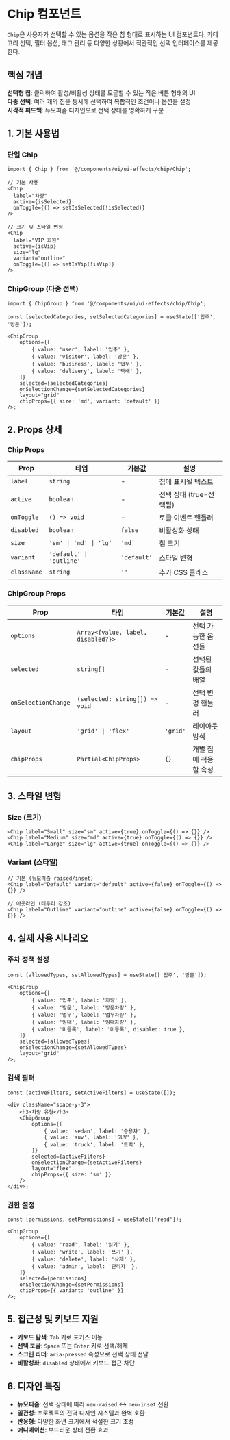 # Chip 컴포넌트

`Chip`은 사용자가 선택할 수 있는 옵션을 작은 칩 형태로 표시하는 UI 컴포넌트다. 카테고리 선택, 필터 옵션, 태그 관리 등 다양한 상황에서 직관적인 선택 인터페이스를 제공한다.

## 핵심 개념

**선택형 칩**: 클릭하여 활성/비활성 상태를 토글할 수 있는 작은 버튼 형태의 UI  
**다중 선택**: 여러 개의 칩을 동시에 선택하여 복합적인 조건이나 옵션을 설정  
**시각적 피드백**: 뉴모피즘 디자인으로 선택 상태를 명확하게 구분

## 1. 기본 사용법

### 단일 Chip

```tsx
import { Chip } from '@/components/ui/ui-effects/chip/Chip';

// 기본 사용
<Chip
  label="차량"
  active={isSelected}
  onToggle={() => setIsSelected(!isSelected)}
/>

// 크기 및 스타일 변형
<Chip
  label="VIP 회원"
  active={isVip}
  size="lg"
  variant="outline"
  onToggle={() => setIsVip(!isVip)}
/>
```

### ChipGroup (다중 선택)

```tsx
import { ChipGroup } from '@/components/ui/ui-effects/chip/Chip';

const [selectedCategories, setSelectedCategories] = useState(['입주', '방문']);

<ChipGroup
	options={[
		{ value: 'user', label: '입주' },
		{ value: 'visitor', label: '방문' },
		{ value: 'business', label: '업무' },
		{ value: 'delivery', label: '택배' },
	]}
	selected={selectedCategories}
	onSelectionChange={setSelectedCategories}
	layout="grid"
	chipProps={{ size: 'md', variant: 'default' }}
/>;
```

## 2. Props 상세

### Chip Props

| Prop        | 타입                     | 기본값      | 설명                    |
| ----------- | ------------------------ | ----------- | ----------------------- |
| `label`     | `string`                 | -           | 칩에 표시될 텍스트      |
| `active`    | `boolean`                | -           | 선택 상태 (true=선택됨) |
| `onToggle`  | `() => void`             | -           | 토글 이벤트 핸들러      |
| `disabled`  | `boolean`                | `false`     | 비활성화 상태           |
| `size`      | `'sm' \| 'md' \| 'lg'`   | `'md'`      | 칩 크기                 |
| `variant`   | `'default' \| 'outline'` | `'default'` | 스타일 변형             |
| `className` | `string`                 | `''`        | 추가 CSS 클래스         |

### ChipGroup Props

| Prop                | 타입                               | 기본값   | 설명                  |
| ------------------- | ---------------------------------- | -------- | --------------------- |
| `options`           | `Array<{value, label, disabled?}>` | -        | 선택 가능한 옵션들    |
| `selected`          | `string[]`                         | -        | 선택된 값들의 배열    |
| `onSelectionChange` | `(selected: string[]) => void`     | -        | 선택 변경 핸들러      |
| `layout`            | `'grid' \| 'flex'`                 | `'grid'` | 레이아웃 방식         |
| `chipProps`         | `Partial<ChipProps>`               | `{}`     | 개별 칩에 적용할 속성 |

## 3. 스타일 변형

### Size (크기)

```tsx
<Chip label="Small" size="sm" active={true} onToggle={() => {}} />
<Chip label="Medium" size="md" active={true} onToggle={() => {}} />
<Chip label="Large" size="lg" active={true} onToggle={() => {}} />
```

### Variant (스타일)

```tsx
// 기본 (뉴모피즘 raised/inset)
<Chip label="Default" variant="default" active={false} onToggle={() => {}} />

// 아웃라인 (테두리 강조)
<Chip label="Outline" variant="outline" active={false} onToggle={() => {}} />
```

## 4. 실제 사용 시나리오

### 주차 정책 설정

```tsx
const [allowedTypes, setAllowedTypes] = useState(['입주', '방문']);

<ChipGroup
	options={[
		{ value: '입주', label: '차량' },
		{ value: '방문', label: '방문차량' },
		{ value: '업무', label: '업무차량' },
		{ value: '임대', label: '임대차량' },
		{ value: '미등록', label: '미등록', disabled: true },
	]}
	selected={allowedTypes}
	onSelectionChange={setAllowedTypes}
	layout="grid"
/>;
```

### 검색 필터

```tsx
const [activeFilters, setActiveFilters] = useState([]);

<div className="space-y-3">
	<h3>차량 유형</h3>
	<ChipGroup
		options={[
			{ value: 'sedan', label: '승용차' },
			{ value: 'suv', label: 'SUV' },
			{ value: 'truck', label: '트럭' },
		]}
		selected={activeFilters}
		onSelectionChange={setActiveFilters}
		layout="flex"
		chipProps={{ size: 'sm' }}
	/>
</div>;
```

### 권한 설정

```tsx
const [permissions, setPermissions] = useState(['read']);

<ChipGroup
	options={[
		{ value: 'read', label: '읽기' },
		{ value: 'write', label: '쓰기' },
		{ value: 'delete', label: '삭제' },
		{ value: 'admin', label: '관리자' },
	]}
	selected={permissions}
	onSelectionChange={setPermissions}
	chipProps={{ variant: 'outline' }}
/>;
```

## 5. 접근성 및 키보드 지원

- **키보드 탐색**: `Tab` 키로 포커스 이동
- **선택 토글**: `Space` 또는 `Enter` 키로 선택/해제
- **스크린 리더**: `aria-pressed` 속성으로 선택 상태 전달
- **비활성화**: `disabled` 상태에서 키보드 접근 차단

## 6. 디자인 특징

- **뉴모피즘**: 선택 상태에 따라 `neu-raised` ↔ `neu-inset` 전환
- **일관성**: 프로젝트의 전역 디자인 시스템과 완벽 호환
- **반응형**: 다양한 화면 크기에서 적절한 크기 조정
- **애니메이션**: 부드러운 상태 전환 효과
